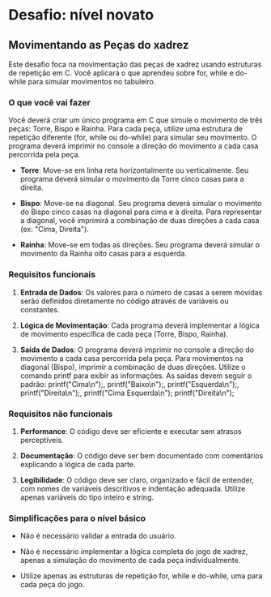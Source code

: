 # Desafio: nível novato
## Movimentando as Peças do xadrez


Este desafio foca na movimentação das peças de xadrez usando estruturas de repetição em C. Você aplicará o que aprendeu sobre for, while e do-while para simular movimentos no tabuleiro.


### O que você vai fazer


Você deverá criar um único programa em C que simule o movimento de três peças: Torre, Bispo e Rainha. Para cada peça, utilize uma estrutura de repetição diferente (for, while ou do-while) para simular seu movimento. O programa deverá imprimir no console a direção do movimento a cada casa percorrida pela peça.

 

- **Torre**: Move-se em linha reta horizontalmente ou verticalmente. Seu programa deverá simular o movimento da Torre cinco casas para a direita.
 
- **Bispo**: Move-se na diagonal. Seu programa deverá simular o movimento do Bispo cinco casas na diagonal para cima e à direita. Para representar a diagonal, você imprimirá a combinação de duas direções a cada casa (ex: "Cima, Direita").
 
- **Rainha**: Move-se em todas as direções. Seu programa deverá simular o movimento da Rainha oito casas para a esquerda.

### Requisitos funcionais


1. **Entrada de Dados**: Os valores para o número de casas a serem movidas serão definidos diretamente no código através de variáveis ou constantes.
 
2. **Lógica de Movimentação**: Cada programa deverá implementar a lógica de movimento específica de cada peça (Torre, Bispo, Rainha).
 
3. **Saída de Dados**: O programa deverá imprimir no console a direção do movimento a cada casa percorrida pela peça. Para movimentos na diagonal (Bispo), imprimir a combinação de duas direções. Utilize o comando printf para exibir as informações. As saídas devem seguir o padrão: printf("Cima\n");, printf("Baixo\n");, printf("Esquerda\n");, printf("Direita\n");, printf("Cima Esquerda\n"); printf("Direita\n");

### Requisitos não funcionais


1. **Performance**: O código deve ser eficiente e executar sem atrasos perceptíveis.
 
2. **Documentação**: O código deve ser bem documentado com comentários explicando a lógica de cada parte.
 
3. **Legibilidade**: O código deve ser claro, organizado e fácil de entender, com nomes de variáveis descritivos e indentação adequada. Utilize apenas variáveis do tipo inteiro e string.

### Simplificações para o nível básico


- Não é necessário validar a entrada do usuário.
 
- Não é necessário implementar a lógica completa do jogo de xadrez, apenas a simulação do movimento de cada peça individualmente.
 
- Utilize apenas as estruturas de repetição for, while e do-while, uma para cada peça do jogo.